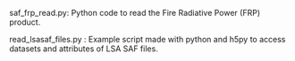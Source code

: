 saf_frp_read.py:  Python code to read the Fire Radiative Power (FRP) product.

read_lsasaf_files.py : Example script made with python and h5py to access datasets and attributes of LSA SAF files.
